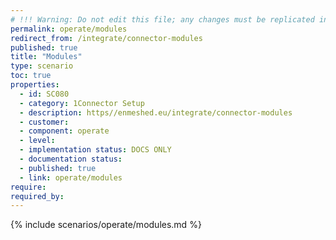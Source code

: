 ```yaml
---
# !!! Warning: Do not edit this file; any changes must be replicated in Excel !!!
permalink: operate/modules
redirect_from: /integrate/connector-modules
published: true
title: "Modules"
type: scenario
toc: true
properties:
  - id: SC080
  - category: 1Connector Setup
  - description: https//enmeshed.eu/integrate/connector-modules
  - customer:
  - component: operate
  - level:
  - implementation status: DOCS ONLY
  - documentation status:
  - published: true
  - link: operate/modules
require:
required_by:
---
```


{% include scenarios/operate/modules.md %}
